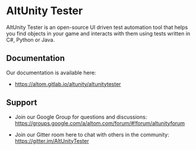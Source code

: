 # AltUnity Tester

AltUnity Tester is an open-source UI driven test automation tool that helps you find objects in your game and interacts with them using tests written in C#, Python or Java.

## Documentation

Our documentation is available here:

* https://altom.gitlab.io/altunity/altunitytester 


## Support

* Join our Google Group for questions and discussions: https://groups.google.com/a/altom.com/forum/#!forum/altunityforum

* Join our Gitter room here to chat with others in the community: https://gitter.im/AltUnityTester

 
